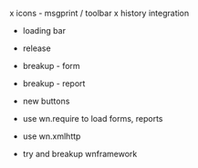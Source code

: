 x icons - msgprint / toolbar
x history integration

- loading bar
- release

- breakup - form
- breakup - report
- new buttons
- use wn.require to load forms, reports
- use wn.xmlhttp
- try and breakup wnframework